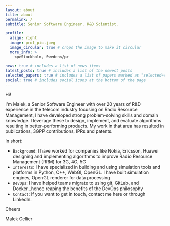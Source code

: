 ```yaml
---
layout: about
title: about
permalink: /
subtitle: Senior Software Engineer. R&D Scientist.

profile:
  align: right
  image: prof_pic.jpeg
  image_circular: true # crops the image to make it circular
  more_info: >
    <p>Stockholm, Sweden</p>

news: true # includes a list of news items
latest_posts: true # includes a list of the newest posts
selected_papers: true # includes a list of papers marked as "selected={true}"
social: true # includes social icons at the bottom of the page
---
```


Hi!

I'm Malek, a Senior Software Engineer with over 20 years of R&D experience in the telecom industry focusing on Radio Resource Management, I have developed strong problem-solving skills and domain knowledge. I leverage these to design, implement, and evaluate algorithms resulting in better-performing products. My work in that area has resulted in publications, 3GPP contributions, IPRs and patents.

In short:

- ``Background``: I have worked for companies like Nokia, Ericsson, Huawei designing and implementing algorithms to improve Radio Resource Management (RRM) for 3G, 4G, 5G
- ``Interests``: I have specialized in building and using simulation tools and platforms in Python, C++, WebGl, OpenGL. I have built simulation engines, OpenGL renderer for data processing
- ``DevOps``: I have helped teams migrate to using git, GitLab, and Docker...hence reaping the benefits of the DevOps philosophy
- ``Contact``: If you want to get in touch, contact me here or through LinkedIn.

Cheers

Malek Cellier
